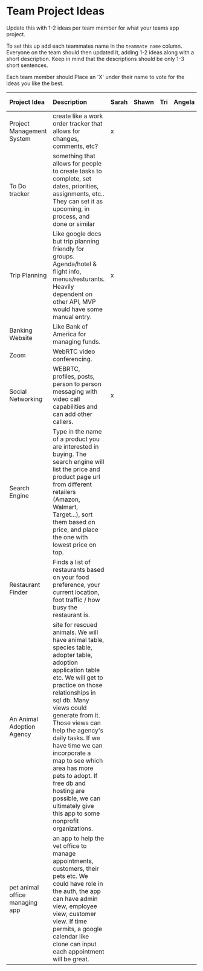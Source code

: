 # Team Project Ideas

Update this with 1-2 ideas per team member for what your teams app project.

To set this up add each teammates name in the `teammate name` column. Everyone
on the team should then updated it, adding 1-2 ideas along with a short 
description. Keep in mind that the descriptions should be only 1-3 short
sentences. 

Each team member should Place an 'X' under their name to vote for the ideas 
you like the best.

| Project Idea | Description | Sarah | Shawn | Tri | Angela | Chris | teammate name |
| :--- | :--- | :--- | :--- | :--- | :--- | :--- | :--- |
| Project Management System | create like a work order tracker that allows for changes, comments, etc? | x | | | | | |
| To Do tracker | something that allows for people to create tasks to complete, set dates, priorities, assignments, etc.. They can set it as upcoming, in process, and done or similar | | | | | | |
| Trip Planning | Like google docs but trip planning friendly for groups. Agenda/hotel & flight info, menus/resturants. Heavily dependent on other API, MVP would have some manual entry. | x | | | | | |
| Banking Website | Like Bank of America for managing funds. | | | | | | |
| Zoom | WebRTC video conferencing. | | | | | | |
| Social Networking | WEBRTC, profiles, posts, person to person messaging with video call capabilities and can add other callers. | x | | | | | |
| Search Engine | Type in the name of a product you are interested in buying. The search engine will list the price and product page url from different retailers (Amazon, Walmart, Target...), sort them based on price, and place the one with lowest price on top. | | | | | | |
| Restaurant Finder |  Finds a list of restaurants based on your food preference, your current location, foot traffic / how busy the restaurant is.| | | | | | |
| An Animal Adoption Agency | site for rescued animals. We will have animal table, species table, adopter table, adoption application table etc. We will get to practice on those relationships in sql db. Many views could generate from it. Those views can help the agency's daily tasks. If we have time we can incorporate a map to see which area has more pets to adopt. If free db and hosting are possible, we can ultimately give this app to some nonprofit organizations.  | | | | | | |
| pet animal office managing app | an app to help the vet office to manage appointments, customers, their pets etc. We could have role in the auth, the app can have admin view, employee view, customer view. If time permits, a google calendar like clone can input each appointment will be great. | | | | | | |

